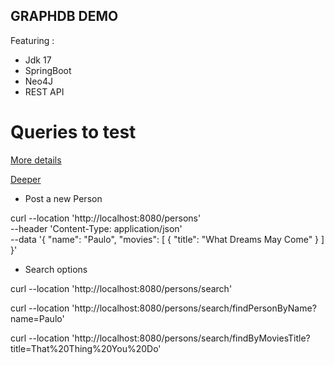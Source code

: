 GRAPHDB DEMO
------------

Featuring :

- Jdk 17
- SpringBoot
- Neo4J
- REST API



# Queries to test

[More details](https://spring.io/guides/gs/accessing-neo4j-data-rest/)

[Deeper](https://docs.spring.io/spring-data/neo4j/docs/current/reference/html/#query-by-example.matchers)

- Post a new Person 

curl --location 'http://localhost:8080/persons' \
--header 'Content-Type: application/json' \
--data '{
    "name": "Paulo",
    "movies": [
        {
            "title": "What Dreams May Come"
        }
    ]
}'

- Search options

curl --location 'http://localhost:8080/persons/search'

curl --location 'http://localhost:8080/persons/search/findPersonByName?name=Paulo'

curl --location 'http://localhost:8080/persons/search/findByMoviesTitle?title=That%20Thing%20You%20Do'

